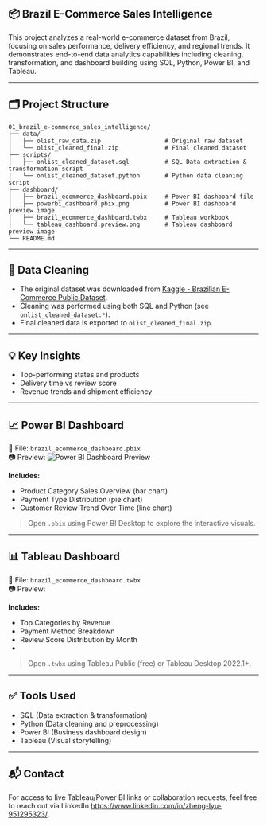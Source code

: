 ## 📦 Brazil E-Commerce Sales Intelligence

This project analyzes a real-world e-commerce dataset from Brazil, focusing on sales performance, delivery efficiency, and regional trends. It demonstrates end-to-end data analytics capabilities including cleaning, transformation, and dashboard building using SQL, Python, Power BI, and Tableau.

---

## 🗂️ Project Structure

```
01_brazil_e-commerce_sales_intelligence/
├── data/
│   ├── olist_raw_data.zip                  # Original raw dataset
│   └── olist_cleaned_final.zip             # Final cleaned dataset
├── scripts/
│   ├── onlist_cleaned_dataset.sql          # SQL Data extraction & transformation script
│   └── onlist_cleaned_dataset.python       # Python data cleaning script
├── dashboard/
│   ├── brazil_ecommerce_dashboard.pbix     # Power BI dashboard file
│   ├── powerbi_dashboard.pbix.png          # Power BI dashboard preview image
│   ├── brazil_ecommerce_dashboard.twbx     # Tableau workbook
│   └── tableau_dashboard.preview.png       # Tableau dashboard preview image
└── README.md 
```

---

## 🧼 Data Cleaning

- The original dataset was downloaded from [Kaggle - Brazilian E-Commerce Public Dataset](https://www.kaggle.com/datasets/olistbr/brazilian-ecommerce).
- Cleaning was performed using both SQL and Python (see `onlist_cleaned_dataset.*`).
- Final cleaned data is exported to `olist_cleaned_final.zip`.

---

## 💡 Key Insights

- Top-performing states and products
- Delivery time vs review score
- Revenue trends and shipment efficiency

---

## 📈 Power BI Dashboard

📁 File: `brazil_ecommerce_dashboard.pbix`  
📷 Preview:
![Power BI Dashboard Preview](powerbi_dashboard_overview.png)

**Includes:**

- Product Category Sales Overview (bar chart)
- Payment Type Distribution (pie chart)
- Customer Review Trend Over Time (line chart)

> Open `.pbix` using Power BI Desktop to explore the interactive visuals.

---

## 📊 Tableau Dashboard

📁 File: `brazil_ecommerce_dashboard.twbx`  
📷 Preview:

**Includes:**

- Top Categories by Revenue
- Payment Method Breakdown
- Review Score Distribution by Month
- 
> Open `.twbx` using Tableau Public (free) or Tableau Desktop 2022.1+.

---

## ✅ Tools Used

- SQL (Data extraction & transformation)
- Python (Data cleaning and preprocessing)
- Power BI (Business dashboard design)
- Tableau (Visual storytelling)

---

## 📬 Contact

For access to live Tableau/Power BI links or collaboration requests, feel free to reach out via LinkedIn https://www.linkedin.com/in/zheng-lyu-951295323/.
